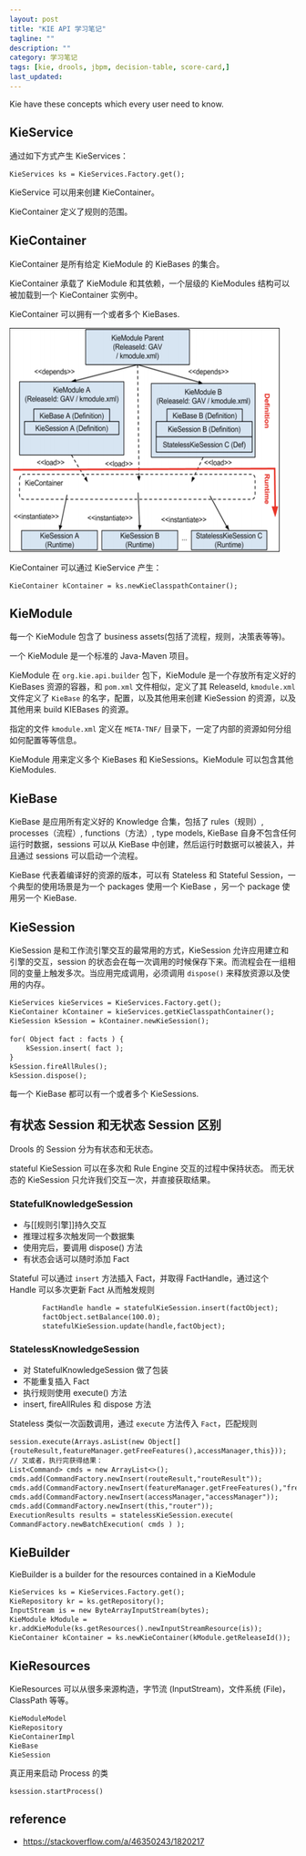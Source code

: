 ```yaml
---
layout: post
title: "KIE API 学习笔记"
tagline: ""
description: ""
category: 学习笔记
tags: [kie, drools, jbpm, decision-table, score-card,]
last_updated:
---
```



Kie have these concepts which every user need to know.

## KieService
通过如下方式产生 KieServices：

    KieServices ks = KieServices.Factory.get();
    
KieService 可以用来创建 KieContainer。

KieContainer 定义了规则的范围。

## KieContainer
KieContainer 是所有给定 KieModule 的 KieBases 的集合。

KieContainer 承载了 KieModule 和其依赖，一个层级的 KieModules 结构可以被加载到一个 KieContainer 实例中。

KieContainer 可以拥有一个或者多个 KieBases.

![kie container hierarchical structure](/assets/kie-container-hierarchical-structure-20210225105827.png)

KieContainer 可以通过 KieService 产生：

    KieContainer kContainer = ks.newKieClasspathContainer();

## KieModule
每一个 KieModule 包含了 business assets(包括了流程，规则，决策表等等)。

一个 KieModule 是一个标准的 Java-Maven 项目。

KieModule 在 `org.kie.api.builder` 包下，KieModule 是一个存放所有定义好的 KieBases 资源的容器，和 `pom.xml` 文件相似，定义了其 ReleaseId, `kmodule.xml` 文件定义了 `KieBase` 的名字，配置，以及其他用来创建 KieSession 的资源，以及其他用来 build KIEBases 的资源。

指定的文件 `kmodule.xml` 定义在 `META-TNF/` 目录下，一定了内部的资源如何分组如何配置等等信息。

KieModule 用来定义多个 KieBases 和 KieSessions。KieModule 可以包含其他 KieModules.

## KieBase
KieBase 是应用所有定义好的 Knowledge 合集，包括了 rules（规则）, processes（流程）, functions（方法）, type models, KieBase 自身不包含任何运行时数据，sessions 可以从 KieBase 中创建，然后运行时数据可以被装入，并且通过 sessions 可以启动一个流程。

KieBase 代表着编译好的资源的版本，可以有 Stateless 和 Stateful Session，一个典型的使用场景是为一个 packages 使用一个 KieBase ，另一个 package 使用另一个 KieBase.

## KieSession
KieSession 是和工作流引擎交互的最常用的方式，KieSession 允许应用建立和引擎的交互，session 的状态会在每一次调用的时候保存下来。而流程会在一组相同的变量上触发多次。当应用完成调用，必须调用 `dispose()` 来释放资源以及使用的内存。

	KieServices kieServices = KieServices.Factory.get();
	KieContainer kContainer = kieServices.getKieClasspathContainer();
	KieSession kSession = kContainer.newKieSession();

	for( Object fact : facts ) {
		kSession.insert( fact );
	}
	kSession.fireAllRules();
	kSession.dispose();

每一个 KieBase 都可以有一个或者多个 KieSessions.

## 有状态 Session 和无状态 Session 区别
Drools 的 Session 分为有状态和无状态。

stateful KieSession 可以在多次和 Rule Engine 交互的过程中保持状态。
而无状态的 KieSession 只允许我们交互一次，并直接获取结果。

### StatefulKnowledgeSession

- 与[[规则引擎]]持久交互
- 推理过程多次触发同一个数据集
- 使用完后，要调用 dispose() 方法
- 有状态会话可以随时添加 Fact

Stateful 可以通过 `insert` 方法插入 Fact，并取得 FactHandle，通过这个 Handle 可以多次更新 Fact 从而触发规则

```
        FactHandle handle = statefulKieSession.insert(factObject);
        factObject.setBalance(100.0);
        statefulKieSession.update(handle,factObject);
```

### StatelessKnowledgeSession

- 对 StatefulKnowledgeSession 做了包装
- 不能重复插入 Fact
- 执行规则使用 execute() 方法
- insert, fireAllRules 和 dispose 方法

Stateless 类似一次函数调用，通过 `execute` 方法传入 `Fact`，匹配规则

```
session.execute(Arrays.asList(new Object[]{routeResult,featureManager.getFreeFeatures(),accessManager,this}));
// 又或者，执行完获得结果：
List<Command> cmds = new ArrayList<>();
cmds.add(CommandFactory.newInsert(routeResult,"routeResult"));        cmds.add(CommandFactory.newInsert(featureManager.getFreeFeatures(),"freeFeature"));
cmds.add(CommandFactory.newInsert(accessManager,"accessManager"));
cmds.add(CommandFactory.newInsert(this,"router"));
ExecutionResults results = statelessKieSession.execute( CommandFactory.newBatchExecution( cmds ) );
```
  



## KieBuilder

KieBuilder is a builder for the resources contained in a KieModule


```
KieServices ks = KieServices.Factory.get();
KieRepository kr = ks.getRepository();
InputStream is = new ByteArrayInputStream(bytes);
KieModule kModule = kr.addKieModule(ks.getResources().newInputStreamResource(is));
KieContainer kContainer = ks.newKieContainer(kModule.getReleaseId());
```

## KieResources

KieResources 可以从很多来源构造，字节流 (InputStream)，文件系统 (File)，ClassPath 等等。

	KieModuleModel
	KieRepository
	KieContainerImpl
	KieBase
	KieSession

真正用来启动 Process 的类

	ksession.startProcess()

## reference

- <https://stackoverflow.com/a/46350243/1820217>
